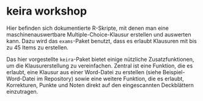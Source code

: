 # keira workshop

Hier befinden sich dokumentierte R-Skripte, mit denen man eine maschinenauswertbare Multiple-Choice-Klausur erstellen und auswerten kann. 
Dazu wird das `exams`-Paket benutzt, dass es erlaubt Klausuren mit bis zu 45 Items zu erstellen. 

Das hier vorgestellte `keira`-Paket bietet einige nützliche Zusatzfunktionen, um die Klausurerstellung zu vereinfachen. Zentral ist
eine Funktion, die es erlaubt, eine Klausur aus einer Word-Datei zu erstellen (siehe Beispiel-Word-Datei im Repository) sowie eine
weitere Funktion, die es erlaubt, Korrekturen, Punkte und Noten direkt auf den eingescannten Deckblättern einzutragen.

